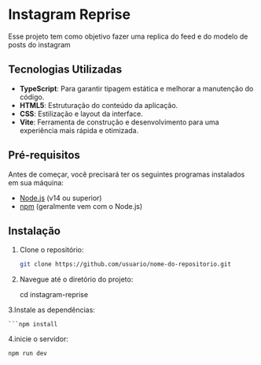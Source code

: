 # Instagram Reprise

Esse projeto tem como objetivo fazer uma replica do feed e do modelo de posts do instagram

## Tecnologias Utilizadas

- **TypeScript**: Para garantir tipagem estática e melhorar a manutenção do código.
- **HTML5**: Estruturação do conteúdo da aplicação.
- **CSS**: Estilização e layout da interface.
- **Vite**: Ferramenta de construção e desenvolvimento para uma experiência mais rápida e otimizada.

## Pré-requisitos

Antes de começar, você precisará ter os seguintes programas instalados em sua máquina:

- [Node.js](https://nodejs.org/) (v14 ou superior)
- [npm](https://www.npmjs.com/) (geralmente vem com o Node.js)

## Instalação

1. Clone o repositório:

   ```bash
   git clone https://github.com/usuario/nome-do-repositorio.git

2. Navegue até o diretório do projeto:

    cd instagram-reprise

3.Instale as dependências:

    ```npm install

4.inicie o servidor:

    npm run dev
